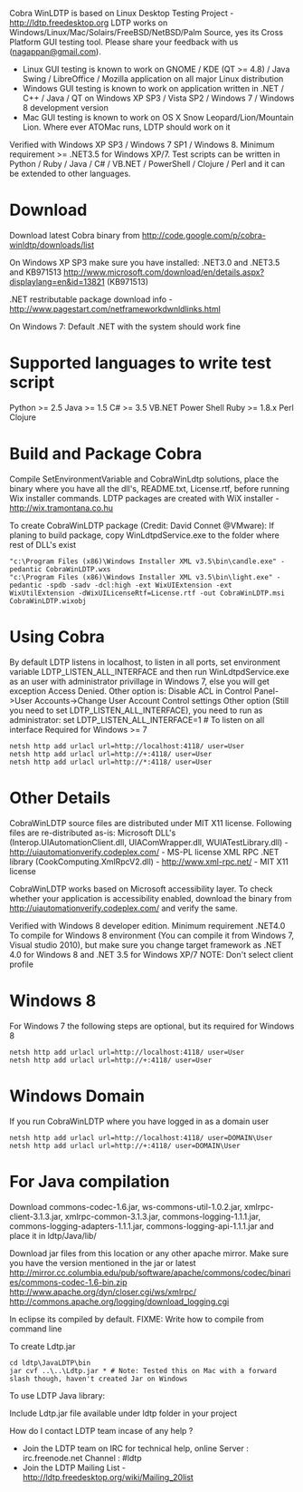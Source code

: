 Cobra WinLDTP is based on Linux Desktop Testing Project - http://ldtp.freedesktop.org LDTP works on Windows/Linux/Mac/Solairs/FreeBSD/NetBSD/Palm Source, yes its Cross Platform GUI testing tool. Please share your feedback with us (nagappan@gmail.com).

* Linux GUI testing is known to work on GNOME / KDE (QT >= 4.8) / Java Swing / LibreOffice / Mozilla application on all major Linux distribution
* Windows GUI testing is known to work on application written in .NET / C++ / Java / QT on Windows XP SP3 / Vista SP2 / Windows 7 / Windows 8 development version
* Mac GUI testing is known to work on OS X Snow Leopard/Lion/Mountain Lion. Where ever ATOMac runs, LDTP should work on it

Verified with Windows XP SP3 / Windows 7 SP1 / Windows 8. Minimum requirement >= .NET3.5 for Windows XP/7. Test scripts can be written in Python / Ruby / Java / C# / VB.NET / PowerShell / Clojure / Perl and it can be extended to other languages. 

# Download
Download latest Cobra binary from http://code.google.com/p/cobra-winldtp/downloads/list

On Windows XP SP3 make sure you have installed:
.NET3.0 and .NET3.5 and KB971513
http://www.microsoft.com/download/en/details.aspx?displaylang=en&id=13821 (KB971513)

.NET restributable package download info - http://www.pagestart.com/netframeworkdwnldlinks.html

On Windows 7: Default .NET with the system should work fine

# Supported languages to write test script

Python >= 2.5
Java >= 1.5
C# >= 3.5
VB.NET
Power Shell
Ruby >= 1.8.x
Perl
Clojure

# Build and Package Cobra
Compile SetEnvironmentVariable and CobraWinLdtp solutions, place the binary where you have all the dll's, README.txt, License.rtf, before running Wix installer commands. LDTP packages are created with WiX installer - http://wix.tramontana.co.hu

To create CobraWinLDTP package (Credit: David Connet @VMware):
If planing to build package, copy WinLdtpdService.exe to the folder where rest of DLL's exist
```
"c:\Program Files (x86)\Windows Installer XML v3.5\bin\candle.exe" -pedantic CobraWinLDTP.wxs
"c:\Program Files (x86)\Windows Installer XML v3.5\bin\light.exe" -pedantic -spdb -sadv -dcl:high -ext WixUIExtension -ext WixUtilExtension -dWixUILicenseRtf=License.rtf -out CobraWinLDTP.msi CobraWinLDTP.wixobj
```

# Using Cobra
By default LDTP listens in localhost, to listen in all ports, set environment variable LDTP_LISTEN_ALL_INTERFACE and then run WinLdtpdService.exe as an user with administrator privillage in Windows 7, else you will get exception Access Denied. Other option is: Disable ACL in Control Panel->User Accounts->Change User Account Control settings Other option (Still you need to set LDTP_LISTEN_ALL_INTERFACE), you need to run as administrator:
set LDTP_LISTEN_ALL_INTERFACE=1 # To listen on all interface
Required for Windows >= 7
```
netsh http add urlacl url=http://localhost:4118/ user=User
netsh http add urlacl url=http://+:4118/ user=User
netsh http add urlacl url=http://*:4118/ user=User
```

# Other Details
CobraWinLDTP source files are distributed under MIT X11 license. Following files are re-distributed as-is:
Microsoft DLL's (Interop.UIAutomationClient.dll, UIAComWrapper.dll, WUIATestLibrary.dll) - http://uiautomationverify.codeplex.com/ - MS-PL license
XML RPC .NET library (CookComputing.XmlRpcV2.dll) - http://www.xml-rpc.net/ - MIT X11 license

CobraWinLDTP works based on Microsoft accessibility layer. To check whether your application is accessibility enabled, download the binary from http://uiautomationverify.codeplex.com/ and verify the same.

Verified with Windows 8 developer edition. Minimum requirement .NET4.0
To compile for Windows 8 environment (You can compile it from Windows 7, Visual studio 2010), but make sure you change target framework as .NET 4.0 for Windows 8 and .NET 3.5 for Windows XP/7
NOTE: Don't select client profile

# Windows 8 
For Windows 7 the following steps are optional, but its required for Windows 8
```
netsh http add urlacl url=http://localhost:4118/ user=User
netsh http add urlacl url=http://+:4118/ user=User
```

# Windows Domain
If you run CobraWinLDTP where you have logged in as a domain user
```
netsh http add urlacl url=http://localhost:4118/ user=DOMAIN\User
netsh http add urlacl url=http://+:4118/ user=DOMAIN\User
```

# For Java compilation

Download commons-codec-1.6.jar, ws-commons-util-1.0.2.jar, xmlrpc-client-3.1.3.jar, xmlrpc-common-3.1.3.jar, commons-logging-1.1.1.jar, commons-logging-adapters-1.1.1.jar, commons-logging-api-1.1.1.jar and place it in ldtp/Java/lib/

Download jar files from this location or any other apache mirror. Make sure you have the version mentioned in the jar or latest
http://mirror.cc.columbia.edu/pub/software/apache/commons/codec/binaries/commons-codec-1.6-bin.zip
http://www.apache.org/dyn/closer.cgi/ws/xmlrpc/
http://commons.apache.org/logging/download_logging.cgi

In eclipse its compiled by default. FIXME: Write how to compile from command line

To create Ldtp.jar

```
cd ldtp\JavaLDTP\bin
jar cvf ..\..\Ldtp.jar * # Note: Tested this on Mac with a forward slash though, haven't created Jar on Windows
```

To use LDTP Java library:

Include Ldtp.jar file available under ldtp folder in your project

How do I contact LDTP team incase of any help ?

  - Join the LDTP team on IRC for technical help, online
    Server  : irc.freenode.net
    Channel : #ldtp
  - Join the LDTP Mailing List - http://ldtp.freedesktop.org/wiki/Mailing_20list
